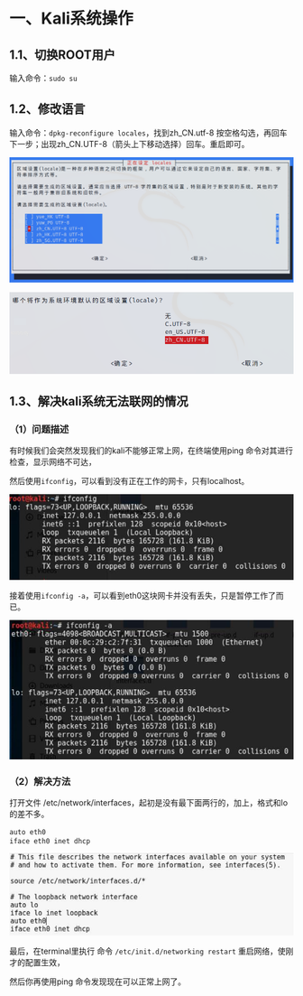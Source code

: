 # 一、Kali系统操作

## 1.1、切换ROOT用户

输入命令：`sudo su`

## 1.2、修改语言

输入命令：`dpkg-reconfigure locales`，找到zh_CN.utf-8 按空格勾选，再回车下一步；出现zh_CN.UTF-8（箭头上下移动选择）回车。重启即可。

![image-20230114213030351](kali系统学习.assets/image-20230114213030351.png)

![image-20230114213101002](kali系统学习.assets/image-20230114213101002.png)



## 1.3、解决kali系统无法联网的情况

### （1）问题描述

有时候我们会突然发现我们的kali不能够正常上网，在终端使用ping 命令对其进行检查，显示网络不可达，

然后使用`ifconfig`，可以看到没有正在工作的网卡，只有localhost。

![image-20230129215015130](kali系统学习.assets/image-20230129215015130.png)

接着使用`ifconfig -a`，可以看到eth0这块网卡并没有丢失，只是暂停工作了而已。

![image-20230129215051068](kali系统学习.assets/image-20230129215051068.png)



### （2）解决方法

打开文件 /etc/network/interfaces，起初是没有最下面两行的，加上，格式和lo的差不多。

```vim
auto eth0
iface eth0 inet dhcp
```



![image-20230129215203968](kali系统学习.assets/image-20230129215203968.png)



最后，在terminal里执行 命令  `/etc/init.d/networking restart`   重启网络，使刚才的配置生效，

然后你再使用ping 命令发现现在可以正常上网了。

